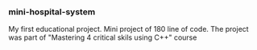 ### mini-hospital-system
My first educational project.
Mini project of 180 line of code. The project was part of "Mastering 4 critical skils using C++" course
